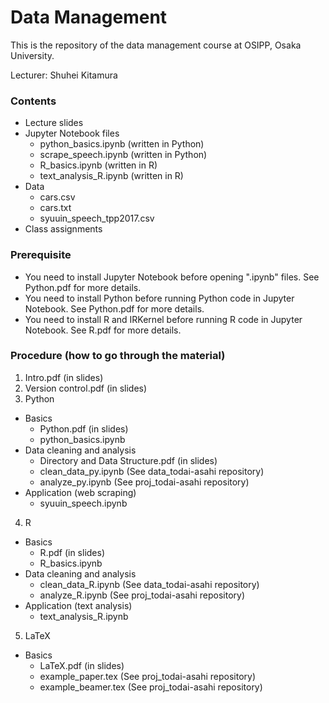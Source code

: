 # Data Management

This is the repository of the data management course at OSIPP, Osaka University.

Lecturer: Shuhei Kitamura

### Contents

- Lecture slides
- Jupyter Notebook files
  - python_basics.ipynb (written in Python)
  - scrape_speech.ipynb (written in Python)
  - R_basics.ipynb (written in R)
  - text_analysis_R.ipynb (written in R)  
- Data
  - cars.csv
  - cars.txt
  - syuuin_speech_tpp2017.csv
- Class assignments

### Prerequisite

- You need to install Jupyter Notebook before opening ".ipynb" files. See Python.pdf for more details.
- You need to install Python before running Python code in Jupyter Notebook. See Python.pdf for more details.
- You need to install R and IRKernel before running R code in Jupyter Notebook. See R.pdf for more details.

### Procedure (how to go through the material)

1. Intro.pdf (in slides)
2. Version control.pdf (in slides)
3. Python
  - Basics 
    - Python.pdf (in slides) 
    - python_basics.ipynb
  - Data cleaning and analysis
    - Directory and Data Structure.pdf (in slides)
    - clean_data_py.ipynb (See data_todai-asahi repository)
    - analyze_py.ipynb (See proj_todai-asahi repository)
  - Application (web scraping)
    - syuuin_speech.ipynb
4. R
  - Basics
    - R.pdf (in slides)
    - R_basics.ipynb
  - Data cleaning and analysis
    - clean_data_R.ipynb (See data_todai-asahi repository)
    - analyze_R.ipynb (See proj_todai-asahi repository)
  - Application (text analysis)
    - text_analysis_R.ipynb
5. LaTeX
  - Basics
    - LaTeX.pdf (in slides)
    - example_paper.tex (See proj_todai-asahi repository)
    - example_beamer.tex (See proj_todai-asahi repository)
